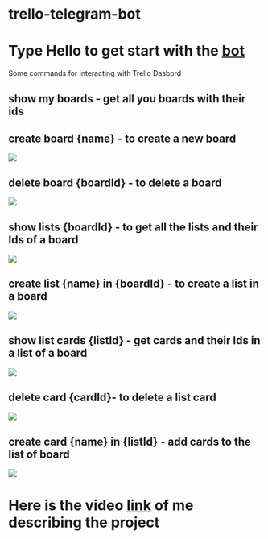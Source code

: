 # trello-telegram-bot

<h1> Type Hello to get start with the <a href="https://web.telegram.org/z/#6200584357" target="_blank">bot</a></h1>
 Some commands for interacting with Trello Dasbord</h2>
      <h2> show my boards - get all you boards with their ids</h2>
      <h2> create board {name} - to create a new board</h2>
      <img src="https://user-images.githubusercontent.com/81003403/221521556-f35666d2-148e-4b53-a6b5-ec37abd4b000.png"/>
       <h2>  delete board {boardId} - to delete a board</h2>
       <img src="//user-images.githubusercontent.com/81003403/221521331-cae28918-379b-46e0-b855-f9bd3856eaef.png"/>
       <h2>  show lists {boardId} - to get all the lists and their Ids of a board</h2>
       <img src="https://user-images.githubusercontent.com/81003403/221520174-4e8a4938-0262-45e7-8542-125fc7521e02.png"/>
       <h2>  create list {name} in {boardId} - to create a list in a board</h2>
<img src="https://user-images.githubusercontent.com/81003403/221519832-570facd2-344e-4f3e-a897-e3eff04a8f02.png"/>
       <h2>  show list cards {listId} - get cards and their Ids in a list of a board</h2>
       <img src="https://user-images.githubusercontent.com/81003403/221519649-11932c70-5a18-45ce-9a44-b601d87236b1.png"/>
       <h2>  delete card {cardId}- to delete a list card</h2>
      <img src="https://user-images.githubusercontent.com/81003403/221519520-93623915-18c4-4fd9-81d6-eca6e46f31f7.png"/>
       <h2>  create card {name} in {listId} - add cards to the list of board</h2>
       <img src="https://user-images.githubusercontent.com/81003403/221519258-44ecee8e-2fd5-4906-8b82-a33cdbb76c27.png"/>

<h1>Here is the video <a href="https://drive.google.com/file/d/1RQGQJUX08bRetlO5fFu2ksGsWyI6myYH/view?usp=sharing">link</a> of me describing the project </h1>
